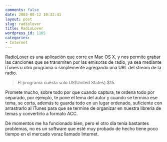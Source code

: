 ```yaml
---
comments: false
date: 2003-08-12 10:32:41
layout: post
slug: radiolover
title: RadioLover
wordpress_id: 1105
categories:
- Internet
---
```


[RadioLover](http://www.bitcartel.com/radiolover/) es una aplicación que corre en Mac OS X, y nos permite grabar las canciones que se transmiten por las emisoras de radio, ya sea mediante iTunes u otro programa o simplemente agregando una URL del stream de la radio.





> 

> 
> El programa cuesta solo US(United States) $15.
> 
> 






Promete mucho, sobre todo por que cuando captura, te ordena todo por separado, por ejemplo, te pone el tema del autor y cuando se termina ese tema, se corta, además te guarda todo en un lugar ordenado, suficiente con arrastrarlo al iTunes para que se termine de organizar en nuestra librería de temas y convertirlo a formato ACC.





De momentos me ha funcionado bien, pero el otro día tenía bastantes problemas, no es un software que esté muy probado de hecho tiene poco tiempo en el mercado voraz llamado Internet.




 
